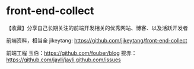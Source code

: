 # front-end-collect
【收藏】分享自己长期关注的前端开发相关的优秀网站、博客、以及活跃开发者

前端资料，相当全
jikeytang: https://github.com/jikeytang/front-end-collect

前端工程
玉伯：https://github.com/fouber/blog
拔赤：https://github.com/jayli/jayli.github.com/issues
